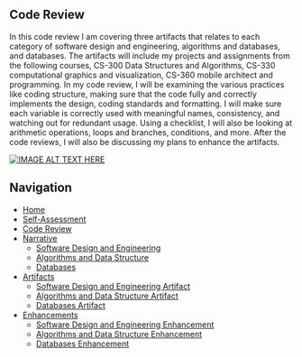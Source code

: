 ## Code Review

In this code review I am covering three artifacts that relates to each category of software design and engineering, algorithms and databases, and databases.  The artifacts will include my projects and assignments from the following courses, CS-300 Data Structures and Algorithms, CS-330 computational graphics and visualization, CS-360 mobile architect and programming.  In my code review, I will be examining the various practices like coding structure, making sure that the code fully and correctly implements the design, coding standards and formatting. I will make sure each variable is correctly used with meaningful names, consistency, and watching out for redundant usage.  Using a checklist, I will also be looking at arithmetic operations, loops and branches, conditions, and more.  After the code reviews, I will also be discussing my plans to enhance the artifacts.  

[![IMAGE ALT TEXT HERE](https://img.youtube.com/vi/7QCFf3crAx0/0.jpg)](https://www.youtube.com/watch?v=7QCFf3crAx0)



## Navigation

- [Home](https://github.com/paulp89/ePortfolio/blob/main/README.md)
- [Self-Assessment](https://github.com/paulp89/ePortfolio/blob/main/README.md)
- [Code Review](https://github.com/paulp89/ePortfolio/blob/main/Code%20Review.md)
- [Narrative]()
  - [Software Design and Engineering]( https://github.com/paulp89/ePortfolio/blob/main/Software%20Design%20and%20Engineering.md)
  - [Algorithms and Data Structure]( https://github.com/paulp89/ePortfolio/blob/main/Algorithms%20and%20Data%20Structure.md)
  - [Databases]( https://github.com/paulp89/ePortfolio/blob/main/Databases.md)
- [Artifacts](https://github.com/paulp89/ePortfolio/tree/main/Original%20Artifacts)
  - [Software Design and Engineering Artifact ]( https://github.com/paulp89/ePortfolio/tree/main/Original%20Artifacts/M7)
  - [Algorithms and Data Structure Artifact ]( https://github.com/paulp89/ePortfolio/tree/main/Original%20Artifacts/HashTable)
  - [Databases Artifact ]( https://github.com/paulp89/ePortfolio/tree/main/Original%20Artifacts/inventory_app)
- [Enhancements](https://github.com/paulp89/ePortfolio/tree/main/Enhancement)
  - [Software Design and Engineering Enhancement ]( https://github.com/paulp89/ePortfolio/tree/main/Enhancement/M7)
  - [Algorithms and Data Structure Enhancement ](https://github.com/paulp89/ePortfolio/tree/main/Enhancement/HashTable)
  - [Databases Enhancement ]( https://github.com/paulp89/ePortfolio/tree/main/Enhancement/inventory_app)
